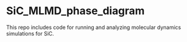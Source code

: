 # SiC_MLMD_phase_diagram
This repo includes code for running and analyzing molecular dynamics simulations for SiC.
